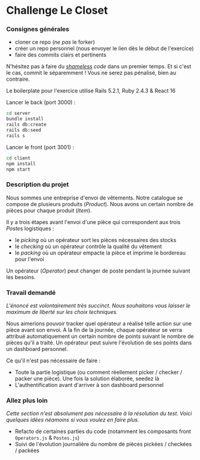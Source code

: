 # Challenge Le Closet

### Consignes générales

- cloner ce repo (_ne pas_ le forker)
- créer un repo personnel (nous envoyer le lien dès le début de l'exercice)
- faire des commits clairs et pertinents

N'hésitez pas à faire du _[shameless](https://blog.red-badger.com/2014/08/20/i-spent-3-days-with-sandi-metz-heres-what-i-learned) code_ dans un premier temps. Et si c'est le cas, commit le séparemment ! Vous ne serez pas pénalisé, bien au contraire.

Le boilerplate pour l'exercice utilise Rails 5.2.1, Ruby 2.4.3 & React 16

Lancer le back (port 3000) :

```bash
cd server
bundle install
rails db:create
rails db:seed
rails s
```

Lancer le front (port 3001) :

```bash
cd client
npm install
npm start
```

### Description du projet

Nous sommes une entreprise d'envoi de vêtements. Notre catalogue se compose de plusieurs produits (_Product_). Nous avons un certain nombre de pièces pour chaque produit (_Item_).

Il y a trois étapes avant l'envoi d'une pièce qui correspondent aux trois *Poste*s logistiques :

- le _picking_ où un opérateur sort les pièces nécessaires des stocks
- le _checking_ où un opérateur contrôle la qualité du vêtement
- le _packing_ où un opérateur empacte la pièce et imprime le bordereau pour l'envoi

Un opérateur (_Operator_) peut changer de poste pendant la journée suivant les besoins.

### Travail demandé

_L'énoncé est volontairement très succinct. Nous souhaitons vous laisser le maximum de liberté sur les choix techniques._

Nous aimerions pouvoir tracker quel opérateur a réalisé telle action sur une pièce avant son envoi. A la fin de la journée, chaque opérateur se verra attribué automatiquement un certain nombre de points suivant le nombre de pièces qu'il a traité. Un opérateur peut suivre l'évolution de ses points dans un dashboard personnel.

Ce qu'il n'est pas nécessaire de faire :

- Toute la partie logistique (ou comment réellement picker / checker / packer une pièce). Une fois la solution élaborée, seedez là
- L'authentification avant d'arriver à son dashboard personnel

### Allez plus loin

_Cette section n'est absolument pas nécessaire à la résolution du test. Voici quelques idées néamoins si vous voulez en faire plus._

- Refacto de certaines parties du code (notamment les composants front `Operators.js` & `Postes.js`)
- Suivi de l'évolution journalière du nombre de pièces pickées / checkées / packées
